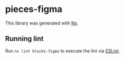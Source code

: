 # pieces-figma

This library was generated with [Nx](https://nx.dev).

## Running lint

Run `nx lint blocks-figma` to execute the lint via [ESLint](https://eslint.org/).
